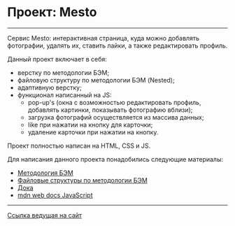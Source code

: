# Проект: Mesto

---

Cервис Mesto: интерактивная страница, куда можно добавлять фотографии, удалять их, ставить лайки, а также редактировать профиль.

Данный проект включает в себя:

- верстку по методологии БЭМ;
- файловую структуру по методологии БЭМ (Nested);
- адаптивную верстку;
- функционал написанный на JS:
  - pop-up's (окна с возможностью редактировать профиль, добавлять картинки, показывать фотографию вблизи);
  - загрузка фотографий осуществляется из массива данных;
  - like при нажатии на кнопку для карточки;
  - удаление карточки при нажатии на кнопку.

Проект полностью написан на HTML, CSS и JS.

Для написания данного проекта понадобились следующие материалы:

- [Методология БЭМ](https://ru.bem.info/methodology/)
- [Файловые структуры по методологии БЭМ](https://ru.bem.info/methodology/filestructure/)
- [Дока](https://doka.guide/ "Дока от Яндекс!")
- [mdn web docs JavaScript](https://developer.mozilla.org/ru/docs/Web/JavaScript "mdn web docs")

---

[Ссылка ведущая на сайт](https://nadyadikova.github.io/mesto/index.html)

